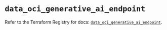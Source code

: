 # `data_oci_generative_ai_endpoint`

Refer to the Terraform Registry for docs: [`data_oci_generative_ai_endpoint`](https://registry.terraform.io/providers/oracle/oci/7.19.0/docs/data-sources/generative_ai_endpoint).
